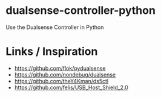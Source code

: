 # dualsense-controller-python

Use the Dualsense Controller in Python


# Links / Inspiration

- <https://github.com/flok/pydualsense>
- <https://github.com/nondebug/dualsense>
- <https://github.com/theY4Kman/ds5ctl>
- <https://github.com/felis/USB_Host_Shield_2.0>